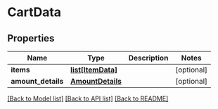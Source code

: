 # CartData

## Properties
Name | Type | Description | Notes
------------ | ------------- | ------------- | -------------
**items** | [**list[ItemData]**](ItemData.md) |  | [optional] 
**amount_details** | [**AmountDetails**](AmountDetails.md) |  | [optional] 

[[Back to Model list]](../README.md#documentation-for-models) [[Back to API list]](../README.md#documentation-for-api-endpoints) [[Back to README]](../README.md)


